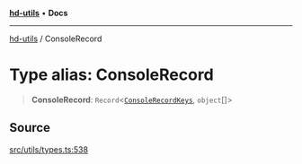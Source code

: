 [**hd-utils**](../README.md) • **Docs**

***

[hd-utils](../globals.md) / ConsoleRecord

# Type alias: ConsoleRecord

> **ConsoleRecord**: `Record`\<[`ConsoleRecordKeys`](ConsoleRecordKeys.md), `object`[]\>

## Source

[src/utils/types.ts:538](https://github.com/AhmadHddad/h-utils/blob/8e9e542f98b1a43a336ce585dc8666b21b0e894d/src/utils/types.ts#L538)

